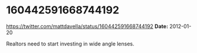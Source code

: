 # 160442591668744192
https://twitter.com/mattdavella/status/160442591668744192
**Date:** 2012-01-20

Realtors need to start investing in wide angle lenses.
